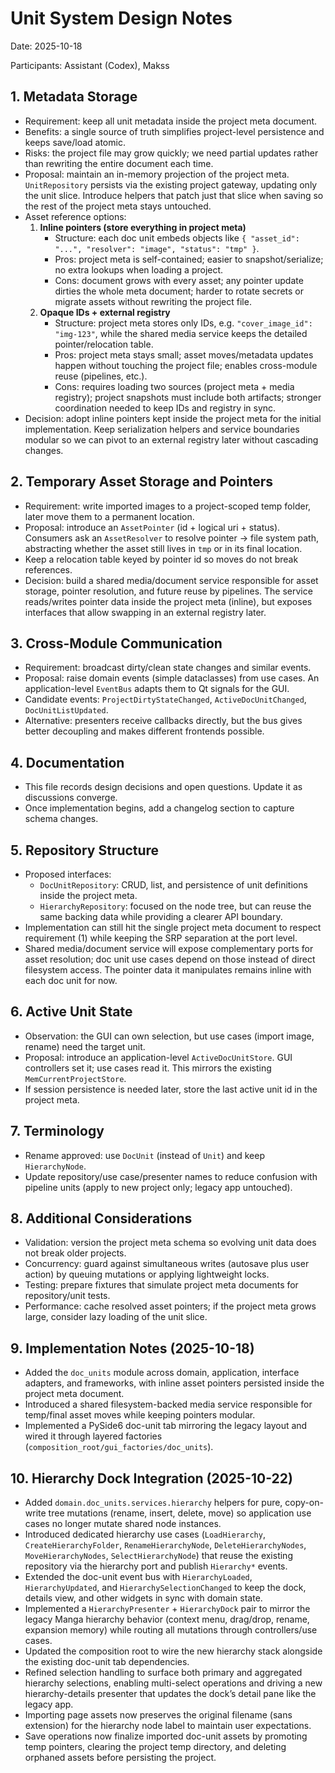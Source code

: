 # Unit System Design Notes
Date: 2025-10-18

Participants: Assistant (Codex), Makss

## 1. Metadata Storage
- Requirement: keep all unit metadata inside the project meta document.
- Benefits: a single source of truth simplifies project-level persistence and keeps save/load atomic.
- Risks: the project file may grow quickly; we need partial updates rather than rewriting the entire document each time.
- Proposal: maintain an in-memory projection of the project meta. `UnitRepository` persists via the existing project gateway, updating only the unit slice. Introduce helpers that patch just that slice when saving so the rest of the project meta stays untouched.
- Asset reference options:
  1. **Inline pointers (store everything in project meta)**  
     - Structure: each doc unit embeds objects like `{ "asset_id": "...", "resolver": "image", "status": "tmp" }`.  
     - Pros: project meta is self-contained; easier to snapshot/serialize; no extra lookups when loading a project.  
     - Cons: document grows with every asset; any pointer update dirties the whole meta document; harder to rotate secrets or migrate assets without rewriting the project file.
  2. **Opaque IDs + external registry**  
     - Structure: project meta stores only IDs, e.g. `"cover_image_id": "img-123"`, while the shared media service keeps the detailed pointer/relocation table.  
     - Pros: project meta stays small; asset moves/metadata updates happen without touching the project file; enables cross-module reuse (pipelines, etc.).  
     - Cons: requires loading two sources (project meta + media registry); project snapshots must include both artifacts; stronger coordination needed to keep IDs and registry in sync.
- Decision: adopt inline pointers kept inside the project meta for the initial implementation. Keep serialization helpers and service boundaries modular so we can pivot to an external registry later without cascading changes.

## 2. Temporary Asset Storage and Pointers
- Requirement: write imported images to a project-scoped temp folder, later move them to a permanent location.
- Proposal: introduce an `AssetPointer` (id + logical uri + status). Consumers ask an `AssetResolver` to resolve pointer -> file system path, abstracting whether the asset still lives in `tmp` or in its final location.
- Keep a relocation table keyed by pointer id so moves do not break references.
- Decision: build a shared media/document service responsible for asset storage, pointer resolution, and future reuse by pipelines. The service reads/writes pointer data inside the project meta (inline), but exposes interfaces that allow swapping in an external registry later.

## 3. Cross-Module Communication
- Requirement: broadcast dirty/clean state changes and similar events.
- Proposal: raise domain events (simple dataclasses) from use cases. An application-level `EventBus` adapts them to Qt signals for the GUI.
- Candidate events: `ProjectDirtyStateChanged`, `ActiveDocUnitChanged`, `DocUnitListUpdated`.
- Alternative: presenters receive callbacks directly, but the bus gives better decoupling and makes different frontends possible.

## 4. Documentation
- This file records design decisions and open questions. Update it as discussions converge.
- Once implementation begins, add a changelog section to capture schema changes.

## 5. Repository Structure
- Proposed interfaces:
  - `DocUnitRepository`: CRUD, list, and persistence of unit definitions inside the project meta.
  - `HierarchyRepository`: focused on the node tree, but can reuse the same backing data while providing a clearer API boundary.
- Implementation can still hit the single project meta document to respect requirement (1) while keeping the SRP separation at the port level.
- Shared media/document service will expose complementary ports for asset resolution; doc unit use cases depend on those instead of direct filesystem access. The pointer data it manipulates remains inline with each doc unit for now.

## 6. Active Unit State
- Observation: the GUI can own selection, but use cases (import image, rename) need the target unit.
- Proposal: introduce an application-level `ActiveDocUnitStore`. GUI controllers set it; use cases read it. This mirrors the existing `MemCurrentProjectStore`.
- If session persistence is needed later, store the last active unit id in the project meta.

## 7. Terminology
- Rename approved: use `DocUnit` (instead of `Unit`) and keep `HierarchyNode`.
- Update repository/use case/presenter names to reduce confusion with pipeline units (apply to new project only; legacy app untouched).

## 8. Additional Considerations
- Validation: version the project meta schema so evolving unit data does not break older projects.
- Concurrency: guard against simultaneous writes (autosave plus user action) by queuing mutations or applying lightweight locks.
- Testing: prepare fixtures that simulate project meta documents for repository/unit tests.
- Performance: cache resolved asset pointers; if the project meta grows large, consider lazy loading of the unit slice.

## 9. Implementation Notes (2025-10-18)
- Added the `doc_units` module across domain, application, interface adapters, and frameworks, with inline asset pointers persisted inside the project meta document.
- Introduced a shared filesystem-backed media service responsible for temp/final asset moves while keeping pointers modular.
- Implemented a PySide6 doc-unit tab mirroring the legacy layout and wired it through layered factories (`composition_root/gui_factories/doc_units`).

## 10. Hierarchy Dock Integration (2025-10-22)
- Added `domain.doc_units.services.hierarchy` helpers for pure, copy-on-write tree mutations (rename, insert, delete, move) so application use cases no longer mutate shared node instances.
- Introduced dedicated hierarchy use cases (`LoadHierarchy`, `CreateHierarchyFolder`, `RenameHierarchyNode`, `DeleteHierarchyNodes`, `MoveHierarchyNodes`, `SelectHierarchyNode`) that reuse the existing repository via the hierarchy port and publish `Hierarchy*` events.
- Extended the doc-unit event bus with `HierarchyLoaded`, `HierarchyUpdated`, and `HierarchySelectionChanged` to keep the dock, details view, and other widgets in sync with domain state.
- Implemented a `HierarchyPresenter` + `HierarchyDock` pair to mirror the legacy Manga hierarchy behavior (context menu, drag/drop, rename, expansion memory) while routing all mutations through controllers/use cases.
- Updated the composition root to wire the new hierarchy stack alongside the existing doc-unit tab dependencies.
- Refined selection handling to surface both primary and aggregated hierarchy selections, enabling multi-select operations and driving a new hierarchy-details presenter that updates the dock’s detail pane like the legacy app.
- Importing page assets now preserves the original filename (sans extension) for the hierarchy node label to maintain user expectations.
- Save operations now finalize imported doc-unit assets by promoting temp pointers, clearing the project temp directory, and deleting orphaned assets before persisting the project.
